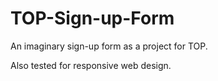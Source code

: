 # TOP-Sign-up-Form
An imaginary sign-up form as a project for TOP.

Also tested for responsive web design.
